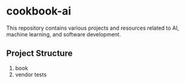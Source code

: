 # cookbook-ai

This repository contains various projects and resources related to AI, machine learning, and software development.

## Project Structure

1. book
2. vendor tests
